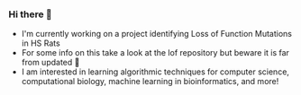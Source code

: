 ### Hi there 👋

<!--
**sm52/sm52** is a ✨ _special_ ✨ repository because its `README.md` (this file) appears on your GitHub profile.

Here are some ideas to get you started:

- 🔭 I’m currently working on ...
- 🌱 I’m currently learning ...
- 👯 I’m looking to collaborate on ...
- 🤔 I’m looking for help with ...
- 💬 Ask me about ...
- 📫 How to reach me: ...
- 😄 Pronouns: ...
- ⚡ Fun fact: ...
-->

- I'm currently working on a project identifying Loss of Function Mutations in HS Rats
- For some info on this take a look at the lof repository but beware it is far from updated 😬 
- I am interested in learning algorithmic techniques for computer science, computational biology, machine learning in bioinformatics, and more!
